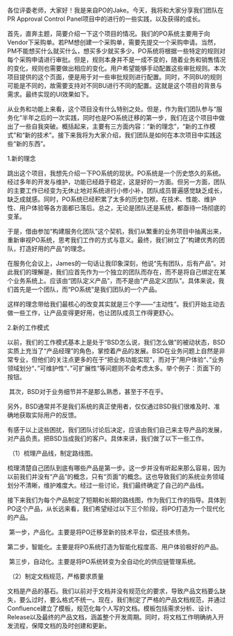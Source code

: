 ​	各位评委老师，大家好！我是来自PO的Jake。今天，我将和大家分享我们团队在PR Approval Control Panel项目中的进行的一些实践，以及获得的成长。

​	首先，直奔主题，简要介绍一下这个项目的情况。我们的PO系统主要用于向Vendor下采购单。若PM想创建一个采购单，需要先提交一个采购申请。当然，PM不能想买什么就买什么，想买多少就买多少。PO系统将根据一些特定的规则对每个采购申请进行审批。但是，规则本身并不是一成不变的，随着业务和销售情况的变化，规则也需要做出相应的变化。用户希望能够手动配置这些审批规则。本次项目提供的这个页面，便是用于对一些审批规则进行配置。同时，不同BU的规则可能是不同的，故需要支持对不同BU进行不同的配置。这就是这个项目的背景与需求。最终实现的UI效果如下。

​	从业务和功能上来看，这个项目没有什么特别之处。但是，作为我们团队参与“服务化”半年之后的一次实践，同时也是PO系统迁移的第一步，我们在这个项目中做出了一些自我突破。概括起来，主要有三方面内容：“新的理念”，“新的工作模式”和“新的技术”。接下来我将为大家介绍，我们团队是如何在本次项目中实践这些“新的东西”。

1.新的理念

​	跳出这个项目，我想先介绍一下PO系统的现状。PO系统是一个历史悠久的系统。经过多年的开发与维护，功能已经趋于稳定，这是好的一方面。但另一方面，团队的主要工作已经变为无休止地对系统进行小修小补，团队成员普遍感觉缺乏成长，缺乏成就感。同时，PO系统已经积累了太多的历史包袱，在技术、性能、维护性、用户体验等各方面都已落后。总之，无论是团队还是系统，都亟待一场彻底的变革。

​	于是，借由参加“构建服务化团队”这个契机，我们从繁重的业务项目中抽离出来，重新审视PO系统，思考我们工作的方式与意义。最终，我们树立了“构建优秀的团队，打造好用的产品”的理念。

​	在服务化会议上，James的一句话让我印象深刻，他说“先有团队，后有产品”。对此我们的理解是，我们应首先作为一个独立的团队而存在，而不是将自己绑定在某个业务系统上。应该由“团队定义产品”，而不是由“产品定义团队”。具体来说，我们首先是一个团队，而“PO系统”是我们团队的一个产品。

​	这样的理念带给我们最核心的改变其实就是三个字——“主动性”。我们开始主动去做一些工作，让产品变得更好用，也让团队成员工作得更舒心。

2.新的工作模式

​	以前，我们的工作模式基本上是处于“BSD怎么说，我们怎么做”的被动状态，BSD实质上充当了“产品经理”的角色，掌控着产品的发展。BSD在业务问题上自然是非常专业，但他们的关注点更多的在于“把业务功能实现”，而对于”用户体验“、”业务领域划分“、”可维护性“、”可扩展性“等问题则不会考虑太多。举个例子：页面下的按钮。

​	其次，BSD对于业务细节并不是那么熟悉，甚至于不在乎。

​	另外，BSD通常并不是我们系统的真正使用者，仅仅通过BSD我们很难及时、准确地获取实际用户的反馈。

​	有感于以上这些困扰，我们团队讨论后决定，应该由我们自己来主导产品的发展，对产品负责。把BSD当成我们的客户。具体来讲，我们做了以下一些工作。

​	（1）梳理产品线，制定路线图。

​	梳理清楚自己团队到底有哪些产品是第一步。这一步并没有听起来那么容易，因为以前我们并没有“产品”的概念，只有“页面”的概念。这也导致我们的系统业务领域划分不清晰，维护难度大。经过一些讨论，我们最终确定了自己的产品线。

​	接下来我们为每个产品制定了短期和长期的路线图，作为我们工作的指导。具体到PO这个产品，从长远来看，我们希望经过以下三个阶段，将PO打造为一个现代化的产品。

​	第一步，产品化。主要是将PO迁移至新的技术平台，偿还技术债务。

​	第二步，智能化。主要是将PO系统打造为智能化程度高、用户体验极好的产品。

​	第三步，自动化。主要是将PO系统转变为全自动化的供应链管理系统。

​	（2）制定文档规范，严格要求质量

​	文档是产品的基石。我们以前对于文档并没有规范化的要求，导致产品文档要么缺失，要么过时，要么格式不统一。现在，我们制定了严格的产品文档规范，并通过Confluence建立了模板，规范化每个人写的文档。模板包括需求分析、设计、Release以及最终的产品文档，涵盖整个开发周期。同时，将文档工作明确纳入开发流程，保障文档的及时创建和更新。








